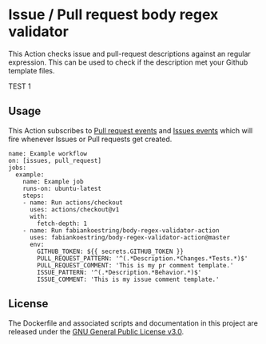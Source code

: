 # Issue / Pull request body regex validator
This Action checks issue and pull-request descriptions against an regular expression. This can be used to check if the description met your Github template files.

TEST 1

## Usage
This Action subscribes to [Pull request events](https://developer.github.com/v3/activity/events/types/#pullrequestevent) and [Issues events](https://developer.github.com/v3/activity/events/types/#issuesevent) which will fire whenever Issues or Pull requests get created.

```workflow
name: Example workflow
on: [issues, pull_request]
jobs:
  example:
    name: Example job
    runs-on: ubuntu-latest
    steps:
    - name: Run actions/checkout 
      uses: actions/checkout@v1
      with:
        fetch-depth: 1
    - name: Run fabiankoestring/body-regex-validator-action
      uses: fabiankoestring/body-regex-validator-action@master
      env:
        GITHUB_TOKEN: ${{ secrets.GITHUB_TOKEN }}
        PULL_REQUEST_PATTERN: '^(.*Description.*Changes.*Tests.*)$'
        PULL_REQUEST_COMMENT: 'This is my pr comment template.'
        ISSUE_PATTERN: '^(.*Description.*Behavior.*)$'
        ISSUE_COMMENT: 'This is my issue comment template.'
```

## License
The Dockerfile and associated scripts and documentation in this project are released under the [GNU General Public License v3.0](LICENSE).
